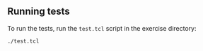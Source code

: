 ## Running tests

To run the tests, run the `test.tcl` script in the exercise directory:

```bash
./test.tcl
```
